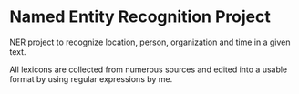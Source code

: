 # Named Entity Recognition Project

NER project to recognize location, person, organization and time in a given text.

All lexicons are collected from numerous sources and edited into a usable format by using regular expressions by me.
